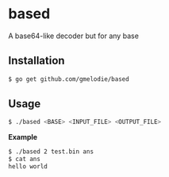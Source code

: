 # based
A base64-like decoder but for any base


## Installation
```bash
$ go get github.com/gmelodie/based
```

## Usage
```bash
$ ./based <BASE> <INPUT_FILE> <OUTPUT_FILE>
```

**Example**
```bash
$ ./based 2 test.bin ans
$ cat ans
hello world
```
